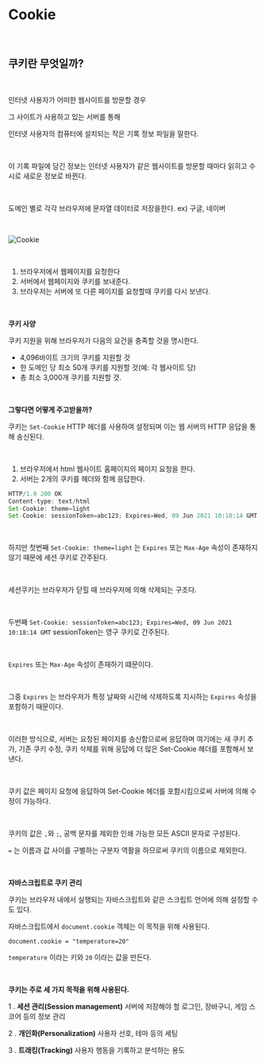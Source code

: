 # Cookie

<br>

## **쿠키란 무엇일까?**

<br>

인터넷 사용자가 어떠한 웹사이트를 방문할 경우 

그 사이트가 사용하고 있는 서버를 통해 

인터넷 사용자의 컴퓨터에 설치되는 작은 기록 정보 파일을 말한다.

<br>

이 기록 파일에 담긴 정보는 인터넷 사용자가 같은 웹사이트를 방문할 때마다 읽히고 수시로 새로운 정보로 바뀐다.

<br>

도메인 별로 각각 브라우저에 문자열 데이터로 저장을한다. ex) 구글, 네이버

<br>

![Cookie](../Images/Cookie/Cookie-1.jpg)

<br>

1. 브라우저에서 웹페이지를 요청한다
2. 서버에서 웹페이지와 쿠키를 보내준다.
3. 브라우저는 서버에 또 다른 페이지를 요청할때 쿠키를 다시 보낸다.

<br>

**쿠키 사양**

쿠키 지원을 위해 브라우저가 다음의 요건을 충족할 것을 명시한다.

- 4,096바이트 크기의 쿠키를 지원할 것
- 한 도메인 당 최소 50개 쿠키를 지원할 것(예: 각 웹사이트 당)
- 총 최소 3,000개 쿠키를 지원할 것.

<br>

**그렇다면 어떻게 주고받을까?**

쿠키는 `Set-Cookie` HTTP 헤더를 사용하여 설정되며 이는 웹 서버의 HTTP 응답을 통해 송신된다.

<br>

1. 브라우저에서 html 웹사이트 홈페이지의 페이지 요청을 한다.
2. 서버는 2개의 쿠키를 헤더와 함께 응답한다.

```jsx
HTTP/1.0 200 OK
Content-type: text/html
Set-Cookie: theme=light
Set-Cookie: sessionToken=abc123; Expires=Wed, 09 Jun 2021 10:18:14 GMT
```

<br>

하지만 첫번째 `Set-Cookie: theme=light` 는 `Expires` 또는 `Max-Age` 속성이 존재하지 않기 때문에 세션 쿠키로 간주된다.

<br>

세션쿠키는 브라우저가 닫힐 때 브라우저에 의해 삭제되는 구조다.

<br>

두번째 `Set-Cookie: sessionToken=abc123; Expires=Wed, 09 Jun 2021 10:18:14 GMT` sessionToken는 영구 쿠키로 간주된다.

<br>

`Expires` 또는 `Max-Age` 속성이 존재하기 떄문이다.

<br>

그중 `Expires` 는 브라우저가 특정 날짜와 시간에 삭제하도록 지시하는 `Expires` 속성을 포함하기 때문이다.

<br>

이러한 방식으로, 서버는 요청된 페이지를 송신함으로써 응답하며 여기에는 새 쿠키 추가, 기존 쿠키 수정, 쿠키 삭제를 위해 응답에 더 많은 Set-Cookie 헤더를 포함해서 보낸다.

<br>

쿠키 값은 페이지 요청에 응답하여 Set-Cookie 헤더를 포함시킴으로써 서버에 의해 수정이 가능하다.

<br>

쿠키의 값은 `,`와 `;`, 공백 문자를 제외한 인쇄 가능한 모든 ASCII 문자로 구성된다. 

`=` 는 이름과 값 사이를 구별하는 구분자 역활을 하므로써 쿠키의 이름으로 제외한다.

<br>

**자바스크립트로 쿠키 관리**

쿠키는 브라우저 내에서 실행되는 자바스크립트와 같은 스크립트 언어에 의해 설정할 수도 있다. 

자바스크립트에서 `document.cookie` 객체는 이 목적을 위해 사용된다.

`document.cookie = "temperature=20"`

 `temperature` 이라는 키와 `20` 이라는 값을 만든다.

<br>

**쿠키는 주로 세 가지 목적을 위해 사용된다.**

1 . **세션 관리(Session management)** 서버에 저장해야 할 로그인, 장바구니, 게임 스코어 등의 정보 관리

2 . **개인화(Personalization)** 사용자 선호, 테마 등의 세팅

3 . **트래킹(Tracking)** 사용자 행동을 기록하고 분석하는 용도